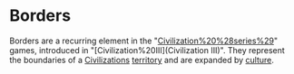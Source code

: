 # Borders

Borders are a recurring element in the "[Civilization%20%28series%29](Civilization)" games, introduced in "[Civilization%20III](Civilization III)". They represent the boundaries of a [Civilizations](civilization's) [territory](territory) and are expanded by [culture](culture).